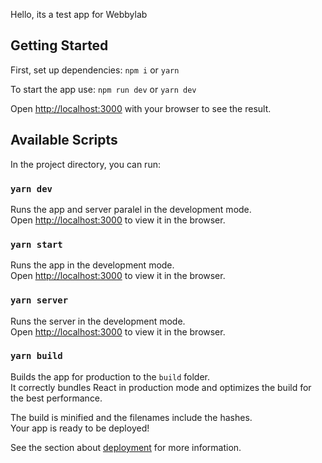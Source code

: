 Hello, its a test app for Webbylab

## Getting Started

First, set up dependencies: `npm i` or `yarn`

To start the app use: `npm run dev` or `yarn dev`

Open [http://localhost:3000](http://localhost:3000) with your browser to see the result.

## Available Scripts

In the project directory, you can run:

### `yarn dev`

Runs the app and server paralel in the development mode.<br />
Open [http://localhost:3000](http://localhost:3000) to view it in the browser.

### `yarn start`

Runs the app in the development mode.<br />
Open [http://localhost:3000](http://localhost:3000) to view it in the browser.

### `yarn server`

Runs the server in the development mode.<br />
Open [http://localhost:3000](http://localhost:3001) to view it in the browser.

### `yarn build`

Builds the app for production to the `build` folder.<br />
It correctly bundles React in production mode and optimizes the build for the best performance.

The build is minified and the filenames include the hashes.<br />
Your app is ready to be deployed!

See the section about [deployment](https://facebook.github.io/create-react-app/docs/deployment) for more information.

